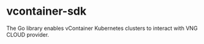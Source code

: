 # vcontainer-sdk
The Go library enables vContainer Kubernetes clusters to interact with VNG CLOUD provider.
